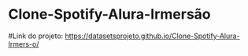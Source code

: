 # Clone-Spotify-Alura-Irmersão

#Link do projeto: https://datasetsprojeto.github.io/Clone-Spotify-Alura-Irmers-o/
